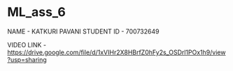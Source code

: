 # ML_ass_6

NAME - KATKURI PAVANI 
STUDENT ID - 700732649

VIDEO LINK - https://drive.google.com/file/d/1xVIHr2X8HBrfZ0hFy2s_OSDrl1POx1h9/view?usp=sharing
